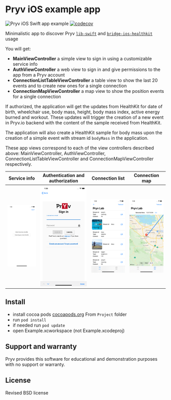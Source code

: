 # Pryv iOS example app
![Pryv iOS Swift app example](https://github.com/pryv/app-ios-swift-example/workflows/Pryv%20iOS%20Swift%20app%20example/badge.svg) [![codecov](https://codecov.io/gh/pryv/app-ios-swift-example/branch/master/graph/badge.svg)](https://codecov.io/gh/pryv/app-ios-swift-example)

Minimalistic app to discover Pryv [`lib-swift`](https://github.com/pryv/lib-swift) and [`bridge-ios-healthkit`](https://github.com/pryv/bridge-ios-healthkit) usage

You will get:

* **MainViewController** a simple view to sign in using a customizable service info  
* **AuthViewController** a web view to sign in and give permissions to the app from a Pryv account
* **ConnectionListTableViewController** a table view to show the last 20 events and to create new ones for a single connection
* **ConnectionMapViewController** a map view to show the position events for a single connection

If authorized, the application will get the updates from HealthKit for date of birth, wheelchair use, body mass, height, body mass index, active energy burned and workout. These updates will trigger the creation of a new event in Pryv.io backend with the content of the sample received from HealthKit.

The application will also create a HealthKit sample for body mass upon the creation of a simple event with stream id `bodyMass` in the application.

These app views correspond to each of the view controllers described above: MainViewController, AuthViewController, ConnectionListTableViewController and ConnectionMapViewController respectively.

| Service info                                                 | Authentication and authorization                             | Connection list                                              | Connection map                                               |
| ------------------------------------------------------------ | ------------------------------------------------------------ | ------------------------------------------------------------ | ------------------------------------------------------------ |
| <img src="Screenshots/MainViewController.png" title="MainViewController" style="zoom:33%;"> | <img src="Screenshots/AuthViewController.png" style="zoom:33%;" /> | <img src="Screenshots/ConnectionListTableViewController.png" style="zoom:33%;" /> | <img src="Screenshots/ConnectionMapViewController.png" style="zoom:33%;" /> |

## Install

* install cocoa pods [cocoapods.org](https://cocoapods.org)
From `Project` folder
* run `pod install`
* if needed run `pod update`
* open Example.xcworkspace (not Example.xcodeproj)


## Support and warranty

Pryv provides this software for educational and demonstration purposes with no support or warranty.

## License

Revised BSD license
